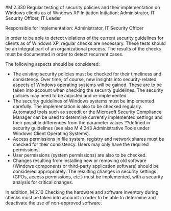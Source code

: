 #M 2.330 Regular testing of security policies and their implementation on Windows clients as of Windows XP
Initiation Initiation: Administrator, IT Security Officer, IT Leader

Responsible for implementation: Administrator, IT Security Officer

In order to be able to detect violations of the current security guidelines for clients as of Windows XP, regular checks are necessary. These tests should be an integral part of an organizational process. The results of the checks must be documented in order to detect recurrent cases.

The following aspects should be considered:

* The existing security policies must be checked for their timeliness and consistency. Over time, of course, new insights into security-related aspects of Windows operating systems will be gained. These are to be taken into account when checking the security guidelines. The security policies may need to be adjusted and re-implemented.
* The security guidelines of Windows systems must be implemented carefully. The implementation is also to be checked regularly. Automated tools such as secedit or the Microsoft Security Compliance Manager can be used to determine currently implemented settings and their possible differences from the parameter values ??defined in security guidelines (see also M 4.243 Administrative Tools under Windows Client Operating Systems).
* Access permissions in file system, registry and network shares must be checked for their consistency. Users may only have the required permissions.
* User permissions (system permissions) are also to be checked.
* Changes resulting from installing new or removing old software (Windows components or third-party application software) should be considered appropriately. The resulting changes in security settings (GPOs, access permissions, etc.) must be implemented, with a security analysis for critical changes.


In addition, M 2.10 Checking the hardware and software inventory during checks must be taken into account in order to be able to determine and deactivate the use of non-approved software.



